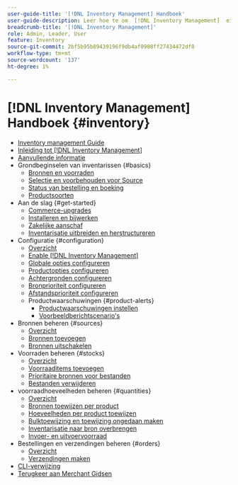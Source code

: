 ```yaml
---
user-guide-title: '[!DNL Inventory Management] Handboek'
user-guide-description: Leer hoe te om  [!DNL Inventory Management]  eigenschappen te gebruiken om hoeveelheden voor verkoop te handhaven en verzendingen te behandelen om  [!DNL Commerce]  orden te voltooien.
breadcrumb-title: '[!DNL Inventory Management]'
role: Admin, Leader, User
feature: Inventory
source-git-commit: 2bf5b95b89439196f9db4af0908ff27434472df8
workflow-type: tm+mt
source-wordcount: '137'
ht-degree: 1%

---
```



# [!DNL Inventory Management] Handboek {#inventory}

- [Inventory management Guide](guide-overview.md)
- [Inleiding tot  [!DNL Inventory Management]](introduction.md)
- [Aanvullende informatie](release-notes.md)
- Grondbeginselen van inventarissen {#basics}
   - [Bronnen en voorraden](sources-stocks.md)
   - [Selectie en voorbehouden voor Source](selection-reservations.md)
   - [Status van bestelling en boeking](order-status.md)
   - [Productsoorten](product-types.md)
- Aan de slag {#get-started}
   - [Commerce-upgrades](migrate.md)
   - [Installeren en bijwerken](install-update.md)
   - [Zakelijke aanschaf](merchant-sourcing.md)
   - [Inventarisatie uitbreiden en herstructureren](expand-restructure.md)
- Configuratie {#configuration}
   - [Overzicht](configuration.md)
   - [Enable  [!DNL Inventory Management]](enable.md)
   - [Globale opties configureren](global-options.md)
   - [Productopties configureren](product-options.md)
   - [Achtergronden configureren](backorders.md)
   - [Bronprioriteit configureren](source-priority-algorithm.md)
   - [Afstandsprioriteit configureren](distance-priority-algorithm.md)
   - Productwaarschuwingen {#product-alerts}
      - [Productwaarschuwingen instellen](alert-setup.md)
      - [Voorbeeldberichtscenario&#39;s](stock-messages.md)
- Bronnen beheren {#sources}
   - [Overzicht](sources-manage.md)
   - [Bronnen toevoegen](sources-add.md)
   - [Bronnen uitschakelen](sources-disable.md)
- Voorraden beheren {#stocks}
   - [Overzicht](stocks-manage.md)
   - [Voorraaditems toevoegen](stocks-add.md)
   - [Prioritaire bronnen voor bestanden](stocks-prioritize-sources.md)
   - [Bestanden verwijderen](stocks-delete.md)
- voorraadhoeveelheden beheren {#quantities}
   - [Overzicht](quantities-manage.md)
   - [Bronnen toewijzen per product](sources-assign-per-product.md)
   - [Hoeveelheden per product toewijzen](quantities-assign-per-product.md)
   - [Bulktoewijzing en toewijzing ongedaan maken](bulk-assignment.md)
   - [Inventarisatie naar bron overbrengen](inventory-transfer.md)
   - [Invoer- en uitvoervoorraad](inventory-import-export.md)
- Bestellingen en verzendingen beheren {#orders}
   - [Overzicht](shipments.md)
   - [Verzendingen maken](shipments-create.md)
- [CLI-verwijzing](cli.md)
- [ Terugkeer aan Merchant Gidsen ](https://experienceleague.adobe.com/en/docs/commerce-admin/user-guides/home)

